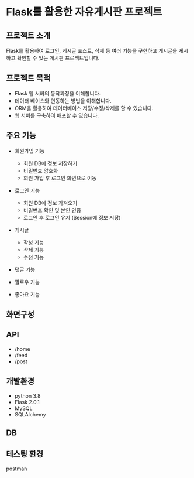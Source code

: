 # Flask를 활용한 자유게시판 프로젝트

## 프로젝트 소개

Flask를 활용하여 로그인, 게시글 포스트, 삭제 등 여러 기능을 구현하고 게시글을 게시하고 확인할 수 있는 게시판 프로젝트입니다.

## 프로젝트 목적

- Flask 웹 서버의 동작과정을 이해합니다.
- 데이터 베이스와 연동하는 방법을 이해합니다.
- ORM을 활용하여 데이터베이스 저장/수정/삭제를 할 수 있습니다.
- 웹 서버를 구축하여 배포할 수 있습니다.

## 주요 기능

- 회원가입 기능

  - 회원 DB에 정보 저장하기
  - 비밀번호 암호화
  - 회원 가입 후 로그인 화면으로 이동

- 로그인 기능

  - 회원 DB에 정보 가져오기
  - 비밀번호 확인 및 본인 인증
  - 로그인 후 로그인 유지 (Session에 정보 저장)

- 게시글

  - 작성 기능
  - 삭제 기능
  - 수정 기능

- 댓글 기능
- 팔로우 기능
- 좋아요 기능

## 화면구성

## API

- /home
- /feed
- /post

## 개발환경

- python 3.8
- Flask 2.0.1
- MySQL
- SQLAlchemy

## DB

## 테스팅 환경

postman

##
